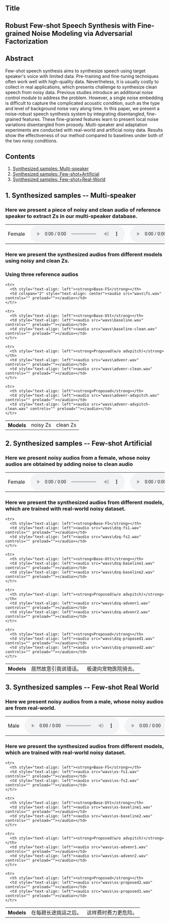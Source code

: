 
<html lang="en-US">
  <head>
    <meta charset="UTF-8">
    <meta name="viewport" content="width=device-width, initial-scale=1">
    <meta name="theme-color" content="#157878">
    <link rel="stylesheet" href="/assets/css/style.css?v=e27bf585b9c641a881074e09853cb11204774c97">
  </head>
  <body>

<h2>Title<a name="Title"></a></h2>
    
<h2>Robust Few-shot Speech Synthesis with Fine-grained Noise Modeling via Adversarial Factorization<h2>
    
<h2>Abstract<a name="abstract"></a></h2>

<p>Few-shot speech synthesis aims to synthesize speech using target speaker's voice with limited data. Pre-training and fine-tuning techniques often work well with high-quality data. Nevertheless, it is usually costly to collect in real applications, which presents challenge to synthesize clean speech from noisy data. Previous studies introduce an additional noise control module to address the problem. However, a single noise embedding is difficult to capture the complicated acoustic condition, such as the type and level of background noise vary along time. In this paper, we present a noise-robust speech synthesis system by integrating disentangled, fine-grained features. These fine-grained features learn to present local noise variations disentangled from prosody. Multi-speaker and adaptation experiments are conducted with real-world and artificial noisy data. Results show the effectiveness of our method compared to baselines under both of the two noisy conditions.</p>

<h2>Contents</h2>
<ol>
  <li><a href="#multi-speaker">Synthesized samples: Multi-speaker</a></li>
  <li><a href="#fewshot-artificial">Synthesized samples: Few-shot+Artificial</a></li>
  <li><a href="#fewshot-realworld">Synthesized samples: Few-shot+Real-World</a></li>
</ol>

    
<h2>1. Synthesized samples -- Multi-speaker<a name="multi-speaker"></a></h2>
    
<h3> Here we present a piece of noisy and clean audio of reference speaker to extract Zs in our multi-speaker database.</h3>

<table class="table">
<tbody>
         <tr>
            <td>Female</td>
            <td><audio src="wavs\spk30-noise.wav" controls="" preload=""></audio></td>
            <td><audio src="wavs\spk30-clean.wav" controls="" preload=""></audio></td>
        </tr>
</tbody>
</table>    
    
<h3> Here we present the synthesized audios from different models using noisy and clean Zs.</h3>
    

<h3> Using three reference audios </h3>
<table>
    <tr>
      <th style="text-align: left">Models</th>
      <td style="text-align: left">noisy Zs</td>
      <td style="text-align: left">clean Zs</td>
    </tr>
  
    <tr>
      <th style="text-align: left"><strong>Base-FS</strong></th>
      <td colspan="2" style="text-align: center"><audio src="wavs\fs.wav" controls="" preload=""></audio></td>
    </tr>
  
    <tr>
      <th style="text-align: left"><strong>Base-Utt</strong></th>
      <td style="text-align: left"><audio src="wavs\baseline.wav" controls="" preload=""></audio></td>
      <td style="text-align: left"><audio src="wavs\baseline-clean.wav" controls="" preload=""></audio></td>
    </tr>
  
    <tr>
      <th style="text-align: left"><strong>Proposed(w/o advpitch)</strong></th>
      <td style="text-align: left"><audio src="wavs\advenr.wav" controls="" preload=""></audio></td>
      <td style="text-align: left"><audio src="wavs\advenr-clean.wav" controls="" preload=""></audio></td>
    </tr>
  
    <tr>
      <th style="text-align: left"><strong>Proposed</strong></th>
      <td style="text-align: left"><audio src="wavs\advenr-advpitch.wav" controls="" preload=""></audio></td>
      <td style="text-align: left"><audio src="wavs\advenr-advpitch-clean.wav" controls="" preload=""></audio></td>
    </tr>
  
</table>
    
   
    
    
<h2>2. Synthesized samples -- Few-shot Artificial<a name="fewshot-artificial"></a></h2>
    
<h3> Here we present noisy audios from a female, whose noisy audios are obtained by adding noise to clean audio</h3>

<table class="table">
<tbody>
         <tr>
            <td>Female</td>
            <td><audio src="wavs\dengziqi_96.wav" controls="" preload=""></audio></td>
            <td><audio src="wavs\dengziqi_64.wav" controls="" preload=""></audio></td>
        </tr>
</tbody>
</table>
   
    
    
<h3> Here we present the synthesized audios from different models, which are trained with real-world noisy dataset.</h3>
<table>
    <tr>
      <th style="text-align: left">Models</th>
      <td style="text-align: left">居然故意引我说错话。</td>
      <td style="text-align: left">极速向宠物医院骑去。</td>
    </tr>
  
    <tr>
      <th style="text-align: left"><strong>Base-FS</strong></th>
      <td style="text-align: left"><audio src="wavs\dzq-fs1.wav" controls="" preload=""></audio></td>
      <td style="text-align: left"><audio src="wavs\dzq-fs2.wav" controls="" preload=""></audio></td>
    </tr>
  
    <tr>
      <th style="text-align: left"><strong>Base-Utt</strong></th>
      <td style="text-align: left"><audio src="wavs\dzq-baseline1.wav" controls="" preload=""></audio></td>
      <td style="text-align: left"><audio src="wavs\dzq-baseline2.wav" controls="" preload=""></audio></td>
    </tr>
  
    <tr>
      <th style="text-align: left"><strong>Proposed(w/o advpitch)</strong></th>
      <td style="text-align: left"><audio src="wavs\dzq-advenr1.wav" controls="" preload=""></audio></td>
      <td style="text-align: left"><audio src="wavs\dzq-advenr2.wav" controls="" preload=""></audio></td>
    </tr>
  
    <tr>
      <th style="text-align: left"><strong>Proposed</strong></th>
      <td style="text-align: left"><audio src="wavs\dzq-proposed1.wav" controls="" preload=""></audio></td>
      <td style="text-align: left"><audio src="wavs\dzq-proposed2.wav" controls="" preload=""></audio></td>
    </tr>
  
</table>

    
    
<h2>3. Synthesized samples -- Few-shot Real World<a name="fewshot-realworld"></a></h2>
    
<h3>Here we present noisy audios from a male, whose noisy audios are from real-world. </h3>
<table class="table">
<tbody>
         <tr>
            <td>Male</td>
            <td><audio src="wavs\许嵩_24.wav" controls="" preload=""></audio></td>
            <td><audio src="wavs\许嵩_25.wav" controls="" preload=""></audio></td>
        </tr>
</tbody>
</table>
    
    
<h3>Here we present the synthesized audios from different models, which are trained with real-world noisy dataset.</h3>    
<table>
    <tr>
      <th style="text-align: left">Models</th>
      <td style="text-align: left">在每趟长途挑运之后。</td>
      <td style="text-align: left">这样费时费力更危险。</td>
    </tr>
  
    <tr>
      <th style="text-align: left"><strong>Base-FS</strong></th>
      <td style="text-align: left"><audio src="wavs\xs-fs1.wav" controls="" preload=""></audio></td>
      <td style="text-align: left"><audio src="wavs\xs-fs2.wav" controls="" preload=""></audio></td>
    </tr>
  
    <tr>
      <th style="text-align: left"><strong>Base-Utt</strong></th>
      <td style="text-align: left"><audio src="wavs\xs-baseline1.wav" controls="" preload=""></audio></td>
      <td style="text-align: left"><audio src="wavs\xs-baseline2.wav" controls="" preload=""></audio></td>
    </tr>
  
    <tr>
      <th style="text-align: left"><strong>Proposed(w/o advpitch)</strong></th>
      <td style="text-align: left"><audio src="wavs\xs-advenr1.wav" controls="" preload=""></audio></td>
      <td style="text-align: left"><audio src="wavs\xs-advenr2.wav" controls="" preload=""></audio></td>
    </tr>
  
    <tr>
      <th style="text-align: left"><strong>Proposed</strong></th>
      <td style="text-align: left"><audio src="wavs\xs-proposed2.wav" controls="" preload=""></audio></td>
      <td style="text-align: left"><audio src="wavs\xs-proposed1.wav" controls="" preload=""></audio></td>
    </tr>
  
</table>  
    
    
  </body>
</html>


